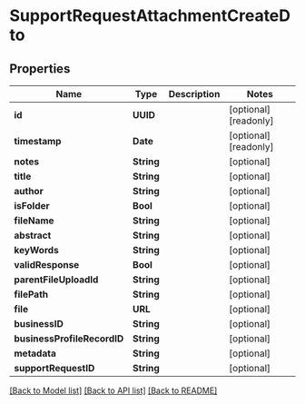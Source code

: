 # SupportRequestAttachmentCreateDto

## Properties
Name | Type | Description | Notes
------------ | ------------- | ------------- | -------------
**id** | **UUID** |  | [optional] [readonly] 
**timestamp** | **Date** |  | [optional] [readonly] 
**notes** | **String** |  | [optional] 
**title** | **String** |  | [optional] 
**author** | **String** |  | [optional] 
**isFolder** | **Bool** |  | [optional] 
**fileName** | **String** |  | [optional] 
**abstract** | **String** |  | [optional] 
**keyWords** | **String** |  | [optional] 
**validResponse** | **Bool** |  | [optional] 
**parentFileUploadId** | **String** |  | [optional] 
**filePath** | **String** |  | [optional] 
**file** | **URL** |  | [optional] 
**businessID** | **String** |  | [optional] 
**businessProfileRecordID** | **String** |  | [optional] 
**metadata** | **String** |  | [optional] 
**supportRequestID** | **String** |  | [optional] 

[[Back to Model list]](../README.md#documentation-for-models) [[Back to API list]](../README.md#documentation-for-api-endpoints) [[Back to README]](../README.md)



